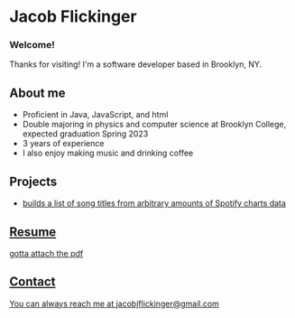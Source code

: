 # Jacob Flickinger

### Welcome!

Thanks for visiting! I'm a software developer based in Brooklyn, NY.

## About me

- Proficient in Java, JavaScript, and html
- Double majoring in physics and computer science at Brooklyn College, expected graduation Spring 2023
- 3 years of experience
- I also enjoy making music and drinking coffee

## Projects

 - <a href = "https://github.com/jjflickinger/CISC3130Lab4"> builds a list of song titles from arbitrary amounts of Spotify charts data 

## Resume

gotta attach the pdf

## Contact

You can always reach me at jacobjflickinger@gmail.com
